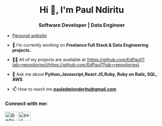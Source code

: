 <h1 align="center">Hi 👋, I'm Paul Ndiritu</h1>
<h3 align="center">Software Developer | Data Engineer</h3>

- [Personal website](https://edpaul1.github.io/portfolio/)
- 🔭 I’m currently working on **Freelance Full Stack & Data Engineering projects.**

- 👨‍💻 All of my projects are available at [https://github.com/EdPaul1?tab=repositories](https://github.com/EdPaul1?tab=repositories)

- 💬 Ask me about **Python,Javascript,React JS,Ruby, Ruby on Rails, SQL, AWS**

- 📫 How to reach me **pauledwinnderitu@gmail.com**

<h3 align="left">Connect with me:</h3>
<p align="left">
<a href="https://dev.to/@edwn" target="blank"><img align="center" src="https://raw.githubusercontent.com/rahuldkjain/github-profile-readme-generator/master/src/images/icons/Social/devto.svg" alt="@edwn" height="30" width="40" /></a>
<a href="https://linkedin.com/in/paul ndiritu" target="blank"><img align="center" src="https://raw.githubusercontent.com/rahuldkjain/github-profile-readme-generator/master/src/images/icons/Social/linked-in-alt.svg" alt="paul ndiritu" height="30" width="40" /></a>
</p>



